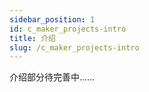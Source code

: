 ```yaml
---
sidebar_position: 1
id: c_maker_projects-intro
title: 介绍
slug: /c_maker_projects-intro
---
```



介绍部分待完善中......